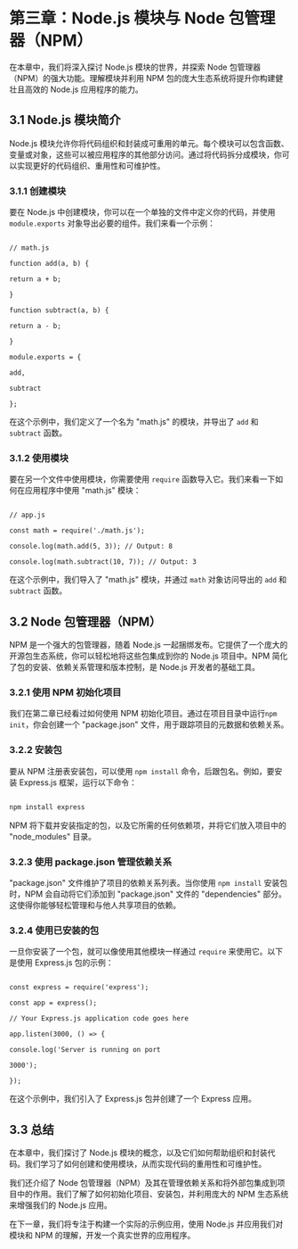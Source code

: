 # 第三章：Node.js 模块与 Node 包管理器（NPM）

在本章中，我们将深入探讨 Node.js 模块的世界，并探索 Node 包管理器（NPM）的强大功能。理解模块并利用 NPM 包的庞大生态系统将提升你构建健壮且高效的 Node.js 应用程序的能力。

## 3.1 Node.js 模块简介

Node.js 模块允许你将代码组织和封装成可重用的单元。每个模块可以包含函数、变量或对象，这些可以被应用程序的其他部分访问。通过将代码拆分成模块，你可以实现更好的代码组织、重用性和可维护性。

### 3.1.1 创建模块

要在 Node.js 中创建模块，你可以在一个单独的文件中定义你的代码，并使用 `module.exports` 对象导出必要的组件。我们来看一个示例：

```jsjavascript

// math.js

function add(a, b) {

return a + b;

}

function subtract(a, b) {

return a - b;

}

module.exports = {

add,

subtract

};

```

在这个示例中，我们定义了一个名为 "math.js" 的模块，并导出了 `add` 和 `subtract` 函数。

### 3.1.2 使用模块

要在另一个文件中使用模块，你需要使用 `require` 函数导入它。我们来看一下如何在应用程序中使用 "math.js" 模块：

```jsjavascript

// app.js

const math = require('./math.js');

console.log(math.add(5, 3)); // Output: 8

console.log(math.subtract(10, 7)); // Output: 3

```

在这个示例中，我们导入了 "math.js" 模块，并通过 `math` 对象访问导出的 `add` 和 `subtract` 函数。

## 3.2 Node 包管理器（NPM）

NPM 是一个强大的包管理器，随着 Node.js 一起捆绑发布。它提供了一个庞大的开源包生态系统，你可以轻松地将这些包集成到你的 Node.js 项目中。NPM 简化了包的安装、依赖关系管理和版本控制，是 Node.js 开发者的基础工具。

### 3.2.1 使用 NPM 初始化项目

我们在第二章已经看过如何使用 NPM 初始化项目。通过在项目目录中运行`npm init`，你会创建一个 "package.json" 文件，用于跟踪项目的元数据和依赖关系。

### 3.2.2 安装包

要从 NPM 注册表安装包，可以使用 `npm install` 命令，后跟包名。例如，要安装 Express.js 框架，运行以下命令：

```js

npm install express

```

NPM 将下载并安装指定的包，以及它所需的任何依赖项，并将它们放入项目中的 "node_modules" 目录。

### 3.2.3 使用 package.json 管理依赖关系

"package.json" 文件维护了项目的依赖关系列表。当你使用 `npm install` 安装包时，NPM 会自动将它们添加到 "package.json" 文件的 "dependencies" 部分。这使得你能够轻松管理和与他人共享项目的依赖。

### 3.2.4 使用已安装的包

一旦你安装了一个包，就可以像使用其他模块一样通过 `require` 来使用它。以下是使用 Express.js 包的示例：

```jsjavascript

const express = require('express');

const app = express();

// Your Express.js application code goes here

app.listen(3000, () => {

console.log('Server is running on port

3000');

});

```

在这个示例中，我们引入了 Express.js 包并创建了一个 Express 应用。

## 3.3 总结

在本章中，我们探讨了 Node.js 模块的概念，以及它们如何帮助组织和封装代码。我们学习了如何创建和使用模块，从而实现代码的重用性和可维护性。

我们还介绍了 Node 包管理器（NPM）及其在管理依赖关系和将外部包集成到项目中的作用。我们了解了如何初始化项目、安装包，并利用庞大的 NPM 生态系统来增强我们的 Node.js 应用。

在下一章，我们将专注于构建一个实际的示例应用，使用 Node.js 并应用我们对模块和 NPM 的理解，开发一个真实世界的应用程序。
